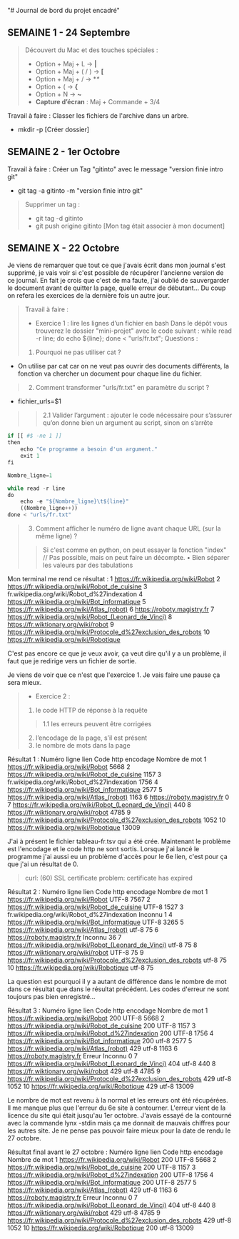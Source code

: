 "# Journal de bord du projet encadré"

## SEMAINE 1 - 24 Septembre

> Découvert du Mac et des touches spéciales :
> - Option + Maj + L -> **|**
> - Option + Maj + ( / ) -> **[**
> - Option + Maj + / -> **\**
> - Option + ( -> **{**
> - Option + N -> **~**
> - **Capture d’écran** : Maj + Commande + 3/4

Travail à faire : Classer les fichiers de l'archive dans un arbre. 
* mkdir -p [Créer dossier]

## SEMAINE 2 - 1er Octobre

Travail à faire : Créer un Tag "gitinto" avec le message "version finie intro git"

* git tag -a gitinto -m "version finie intro git"
> Supprimer un tag :
> * git tag -d gitinto
> * git push origine gitinto [Mon tag était associer à mon document]


## SEMAINE X - 22 Octobre

Je viens de remarquer que tout ce que j'avais écrit dans mon journal s'est supprimé, je vais voir si c'est possible de récupérer l'ancienne version de ce journal.
En fait je crois que c'est de ma faute, j'ai oublié de sauvergarder le document avant de quitter la page, quelle erreur de débutant...
Du coup on refera les exercices de la dernière fois un autre jour.

> Travail à faire : 
> * Exercice 1 : lire les lignes d’un fichier en bash
Dans le dépôt vous trouverez le dossier "mini-projet" avec le code suivant :
while read -r line;
do
echo ${line};
done < "urls/fr.txt";
Questions :
> 1. Pourquoi ne pas utiliser cat ? 
* On utilise par cat car on ne veut pas ouvrir des documents différents, la fonction va chercher un document pour chaque line du fichier. 
> 2. Comment transformer "urls/fr.txt" en paramètre du script ?
* fichier_urls=$1
>> 2.1 Valider l’argument : ajouter le code nécessaire pour s’assurer qu’on donne bien un argument au script, sinon on s’arrête
```python
if [[ #$ -ne 1 ]]
then 
    echo "Ce programme a besoin d'un argument."
    exit 1
fi

Nombre_ligne=1

while read -r line
do
    echo -e "${Nombre_ligne}\t${line}"
    ((Nombre_ligne++))
done < "urls/fr.txt"
```
> 3. Comment afficher le numéro de ligne avant chaque URL (sur la même ligne) ? 
>> Si c'est comme en python, on peut essayer la fonction "index" // Pas possible, mais on peut faire un décompte.
• Bien séparer les valeurs par des tabulations

Mon terminal me rend ce résultat :
1	https://fr.wikipedia.org/wiki/Robot
2	https://fr.wikipedia.org/wiki/Robot_de_cuisine
3	fr.wikipedia.org/wiki/Robot_d%27indexation
4	https://fr.wikipedia.org/wiki/Bot_informatique
5	https://fr.wikipedia.org/wiki/Atlas_(robot)
6	https://roboty.magistry.fr
7	https://fr.wikipedia.org/wiki/Robot_(Leonard_de_Vinci)
8	https://fr.wiktionary.org/wiki/robot
9	https://fr.wikipedia.org/wiki/Protocole_d%27exclusion_des_robots
10	https://fr.wikipedia.org/wiki/Robotique

C'est pas encore ce que je veux avoir, ça veut dire qu'il y a un problème, il faut que je redirige vers un fichier de sortie. 

Je viens de voir que ce n'est que l'exercice 1. Je vais faire une pause ça sera mieux.
> * Exercice 2 : 
>1. le code HTTP de réponse à la requête
>>1.1 les erreurs peuvent être corrigées
>2. l’encodage de la page, s’il est présent
> 3. le nombre de mots dans la page

Résultat 1 :
Numéro ligne	lien	Code http	encodage	Nombre de mot
1	https://fr.wikipedia.org/wiki/Robot			    5668
2	https://fr.wikipedia.org/wiki/Robot_de_cuisine			    1157
3	fr.wikipedia.org/wiki/Robot_d%27indexation			    1756
4	https://fr.wikipedia.org/wiki/Bot_informatique			    2577
5	https://fr.wikipedia.org/wiki/Atlas_(robot)			    1163
6	https://roboty.magistry.fr			       0
7	https://fr.wikipedia.org/wiki/Robot_(Leonard_de_Vinci)			     440
8	https://fr.wiktionary.org/wiki/robot			    4785
9	https://fr.wikipedia.org/wiki/Protocole_d%27exclusion_des_robots			    1052
10	https://fr.wikipedia.org/wiki/Robotique			   13009


J'ai à présent le fichier tableau-fr.tsv qui a été crée. Maintenant le problème est l'encodage et le code http ne sont sortis.
Lorsque j'ai lancé le programme j'ai aussi eu un problème d'accès pour le 6e lien, c'est pour ça que j'ai un résultat de 0.

> curl: (60) SSL certificate problem: certificate has expired
<!-- More details here: https://curl.se/docs/sslcerts.html

curl failed to verify the legitimacy of the server and therefore could not
establish a secure connection to it. To learn more about this situation and
how to fix it, please visit the web page mentioned above.

Looking up roboty.magistry.fr
Making HTTPS connection to roboty.magistry.fr
SSL callback:ok, preverify_ok=1, ssl_okay=0
SSL callback:ok, preverify_ok=1, ssl_okay=0
SSL callback:certificate has expired, preverify_ok=0, ssl_okay=0
Retrying connection without TLS.
Looking up roboty.magistry.fr
Making HTTPS connection to roboty.magistry.fr
SSL callback:ok, preverify_ok=1, ssl_okay=0
SSL callback:ok, preverify_ok=1, ssl_okay=0
SSL callback:certificate has expired, preverify_ok=0, ssl_okay=0
Alert!: Unable to make secure connection to remote host.

lynx: Can't access startfile https://roboty.magistry.fr/ -->

Résultat 2 :
Numéro ligne	lien	Code http	encodage	Nombre de mot
1	https://fr.wikipedia.org/wiki/Robot		UTF-8
	    7567
2	https://fr.wikipedia.org/wiki/Robot_de_cuisine		UTF-8
	    1527
3	fr.wikipedia.org/wiki/Robot_d%27indexation		Inconnu	       1
4	https://fr.wikipedia.org/wiki/Bot_informatique		UTF-8
	    3265
5	https://fr.wikipedia.org/wiki/Atlas_(robot)		utf-8
	      75
6	https://roboty.magistry.fr		Inconnu	      36
7	https://fr.wikipedia.org/wiki/Robot_(Leonard_de_Vinci)		utf-8
	      75
8	https://fr.wiktionary.org/wiki/robot		UTF-8
	      75
9	https://fr.wikipedia.org/wiki/Protocole_d%27exclusion_des_robots		utf-8
	      75
10	https://fr.wikipedia.org/wiki/Robotique		utf-8
	      75

La question est pourquoi il y a autant de différence dans le nombre de mot dans ce résultat que dans le résultat précédent. 
Les codes d'erreur ne sont toujours pas bien enregistré...

Résultat 3 :
Numéro ligne	lien	Code http	encodage	Nombre de mot
1	https://fr.wikipedia.org/wiki/Robot	200	UTF-8
	    5668
2	https://fr.wikipedia.org/wiki/Robot_de_cuisine	200	UTF-8
	    1157
3	https://fr.wikipedia.org/wiki/Robot_d%27indexation	200	UTF-8
	    1756
4	https://fr.wikipedia.org/wiki/Bot_informatique	200	utf-8
	    2577
5	https://fr.wikipedia.org/wiki/Atlas_(robot)	429	utf-8
	    1163
6	https://roboty.magistry.fr	Erreur	Inconnu	       0
7	https://fr.wikipedia.org/wiki/Robot_(Leonard_de_Vinci)	404	utf-8
	     440
8	https://fr.wiktionary.org/wiki/robot	429	utf-8
	    4785
9	https://fr.wikipedia.org/wiki/Protocole_d%27exclusion_des_robots	429	utf-8
	    1052
10	https://fr.wikipedia.org/wiki/Robotique	429	utf-8
	   13009

Le nombre de mot est revenu à la normal et les erreurs ont été récupérées. Il me manque plus que l'erreur du 6e site à contourner. L'erreur vient de la licence du site qui était jusqu'au 1er octobre. J'avais essayé de la contourné avec la commande lynx -stdin mais ça me donnait de mauvais chiffres pour les autres site. Je ne pense pas pouvoir faire mieux pour la date de rendu le 27 octobre. 

Résultat final avant le 27 octobre :
Numéro ligne	lien	Code http	encodage	Nombre de mot
1	https://fr.wikipedia.org/wiki/Robot	200	UTF-8
	    5668
2	https://fr.wikipedia.org/wiki/Robot_de_cuisine	200	UTF-8
	    1157
3	https://fr.wikipedia.org/wiki/Robot_d%27indexation	200	UTF-8
	    1756
4	https://fr.wikipedia.org/wiki/Bot_informatique	200	UTF-8
	    2577
5	https://fr.wikipedia.org/wiki/Atlas_(robot)	429	utf-8
	    1163
6	https://roboty.magistry.fr	Erreur	Inconnu	       0
7	https://fr.wikipedia.org/wiki/Robot_(Leonard_de_Vinci)	404	utf-8
	     440
8	https://fr.wiktionary.org/wiki/robot	429	utf-8
	    4785
9	https://fr.wikipedia.org/wiki/Protocole_d%27exclusion_des_robots	429	utf-8
	    1052
10	https://fr.wikipedia.org/wiki/Robotique	200	utf-8
	   13009
